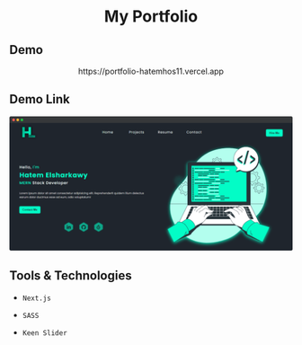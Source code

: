 <h1 align='center' >My Portfolio</h1>

## Demo
<p align='center'>
  https://portfolio-hatemhos11.vercel.app
</p>

## Demo Link
<p align='center'>
  <img src='./public/preview.png' />
</p>


## Tools & Technologies

- `Next.js`

- `SASS`

- `Keen Slider`
